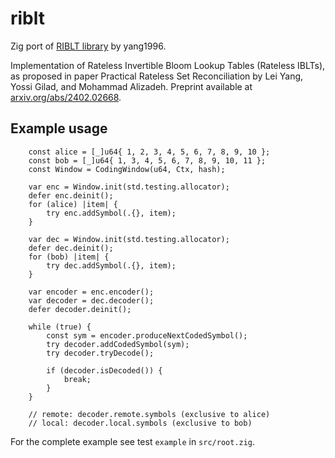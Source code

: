 # riblt

Zig port of [RIBLT library](https://github.com/yangl1996/riblt) by yang1996.

Implementation of Rateless Invertible Bloom Lookup Tables (Rateless IBLTs), as
proposed in paper Practical Rateless Set Reconciliation by Lei Yang, Yossi
Gilad, and Mohammad Alizadeh. Preprint available at
[arxiv.org/abs/2402.02668](https://arxiv.org/abs/2402.02668).

## Example usage

```zig
    const alice = [_]u64{ 1, 2, 3, 4, 5, 6, 7, 8, 9, 10 };
    const bob = [_]u64{ 1, 3, 4, 5, 6, 7, 8, 9, 10, 11 };
    const Window = CodingWindow(u64, Ctx, hash);

    var enc = Window.init(std.testing.allocator);
    defer enc.deinit();
    for (alice) |item| {
        try enc.addSymbol(.{}, item);
    }

    var dec = Window.init(std.testing.allocator);
    defer dec.deinit();
    for (bob) |item| {
        try dec.addSymbol(.{}, item);
    }

    var encoder = enc.encoder();
    var decoder = dec.decoder();
    defer decoder.deinit();

    while (true) {
        const sym = encoder.produceNextCodedSymbol();
        try decoder.addCodedSymbol(sym);
        try decoder.tryDecode();

        if (decoder.isDecoded()) {
            break;
        }
    }

    // remote: decoder.remote.symbols (exclusive to alice)
    // local: decoder.local.symbols (exclusive to bob)
```

For the complete example see test `example` in `src/root.zig`.
